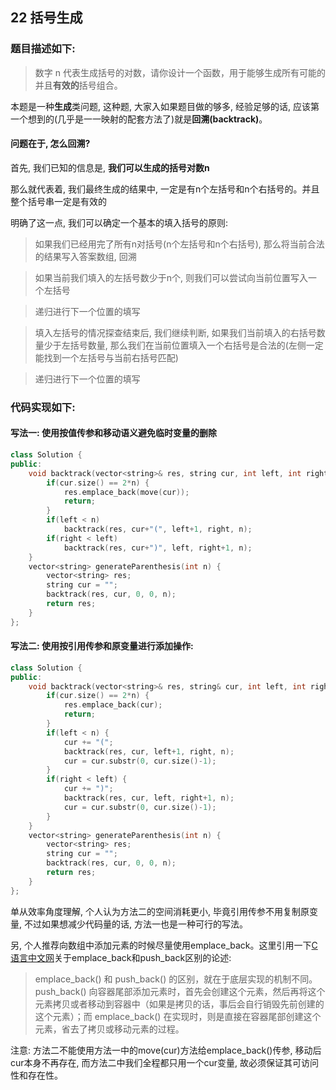 ## 22 括号生成

### 题目描述如下:

> 数字 n 代表生成括号的对数，请你设计一个函数，用于能够生成所有可能的并且**有效的**括号组合。

本题是一种**生成**类问题, 这种题, 大家入如果题目做的够多, 经验足够的话, 应该第一个想到的(几乎是一一映射的配套方法了)就是**回溯(backtrack)**。

#### 问题在于, 怎么回溯?

首先, 我们已知的信息是, **我们可以生成的括号对数n**

那么就代表着, 我们最终生成的结果中, 一定是有n个左括号和n个右括号的。并且整个括号串一定是有效的

明确了这一点, 我们可以确定一个基本的填入括号的原则:

> 如果我们已经用完了所有n对括号(n个左括号和n个右括号), 那么将当前合法的结果写入答案数组, 回溯

> 如果当前我们填入的左括号数少于n个, 则我们可以尝试向当前位置写入一个左括号

> 递归进行下一个位置的填写

> 填入左括号的情况探查结束后, 我们继续判断, 如果我们当前填入的右括号数量少于左括号数量, 那么我们在当前位置填入一个右括号是合法的(左侧一定能找到一个左括号与当前右括号匹配)

> 递归进行下一个位置的填写

### 代码实现如下:

#### 写法一: 使用按值传参和移动语义避免临时变量的删除
```C++
class Solution {
public:
    void backtrack(vector<string>& res, string cur, int left, int right, int& n) {
        if(cur.size() == 2*n) {
            res.emplace_back(move(cur));
            return;
        }
        if(left < n) 
            backtrack(res, cur+"(", left+1, right, n);
        if(right < left)
            backtrack(res, cur+")", left, right+1, n);
    }
    vector<string> generateParenthesis(int n) {
        vector<string> res;
        string cur = "";
        backtrack(res, cur, 0, 0, n);
        return res;
    }
};
```

#### 写法二: 使用按引用传参和原变量进行添加操作:

```C++
class Solution {
public:
    void backtrack(vector<string>& res, string& cur, int left, int right, int& n) {
        if(cur.size() == 2*n) {
            res.emplace_back(cur);
            return;
        }
        if(left < n) {
            cur += "(";
            backtrack(res, cur, left+1, right, n);
            cur = cur.substr(0, cur.size()-1);
        }
        if(right < left) {
            cur += ")";
            backtrack(res, cur, left, right+1, n);
            cur = cur.substr(0, cur.size()-1);
        }
    }
    vector<string> generateParenthesis(int n) {
        vector<string> res;
        string cur = "";
        backtrack(res, cur, 0, 0, n);
        return res;
    }
};
```

单从效率角度理解, 个人认为方法二的空间消耗更小, 毕竟引用传参不用复制原变量, 不过如果想减少代码量的话, 方法一也是一种可行的写法。

另, 个人推荐向数组中添加元素的时候尽量使用emplace_back。这里引用一下[C语言中文网](https://c.biancheng.net/view/6826.html)关于emplace_back和push_back区别的论述:

> emplace_back() 和 push_back() 的区别，就在于底层实现的机制不同。push_back() 向容器尾部添加元素时，首先会创建这个元素，然后再将这个元素拷贝或者移动到容器中（如果是拷贝的话，事后会自行销毁先前创建的这个元素）；而 emplace_back() 在实现时，则是直接在容器尾部创建这个元素，省去了拷贝或移动元素的过程。

注意: 方法二不能使用方法一中的move(cur)方法给emplace_back()传参, 移动后cur本身不再存在, 而方法二中我们全程都只用一个cur变量, 故必须保证其可访问性和存在性。